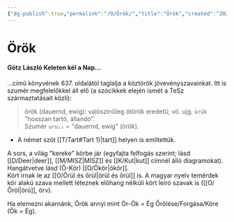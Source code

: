 ```yaml
---
{"dg-publish":true,"permalink":"/O/Örök/","title":"Örök","created":"2025-09-03T14:38","updated":"2025-09-03T14:39"}
---
```



# Örök

#### Götz László Keleten kél a Nap...

...című könyvének 637. oldalától taglalja a köztörök jövevényszavainkat. Itt is szumér megfelelőkkel áll elő (a szócikkek elején ismét a TeSz származtatásait közli):
> örök (dauernd, ewig): valószínűleg ótörök eredetű; vö. ujg. `ürük` "hosszan tartó, állandó".  
> Szumér `uru₁₂` = "dauernd, ewig" (örök).  
- A német szót [[T/Tart#Tart 1)\|tart]] helyen is említettük.

A sors, a világ "kereke" körbe jár (egyfajta felfogás szerint; lásd [[D/Deer\|deer]], [[M/MISZ\|MISZ]] és [[K/Kut\|kut]] címnél álló diagramokat).  
Hangátvetve lásd (Ő-Kör) [[O/Ökör\|ökör]].  
Kört írnak le az [[O/Örül és őrül\|örül és őrül]] is. A magyar nyelv temérdek kör alakú szava mellett léteznek előhang nélküli kört leíró szavak is ([[O/Őröl\|örü]], örv).  

Ha elemezni akarnánk, Örök annyi mint Ör-Ök = Ég Őrölése/Forgása/Köre (Ök = Ég).  